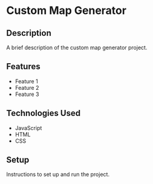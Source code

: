 # Custom Map Generator

## Description

A brief description of the custom map generator project.

## Features

- Feature 1
- Feature 2
- Feature 3

## Technologies Used

- JavaScript
- HTML
- CSS

## Setup

Instructions to set up and run the project.

